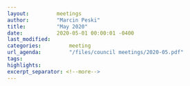 ```yaml
---
layout:         meetings
author:         "Marcin Peski"
title:          "May 2020"
date:           2020-05-01 00:00:01 -0400
last_modified:        
categories:         meeting
url_agenda:         "/files/council meetings/2020-05.pdf"
tags:         
highlights:        
excerpt_separator: <!--more-->
---
```

<!--more-->
